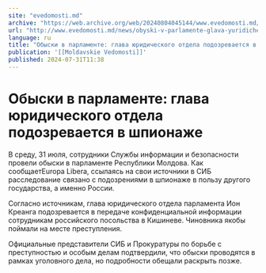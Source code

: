 ```yaml
---
site: "evedomosti.md"
archive: "https://web.archive.org/web/20240804045144/www.evedomosti.md/news/obyski-v-parlamente-glava-yuridicheskogo-otdela-podozrevaets"
url: "http://www.evedomosti.md/news/obyski-v-parlamente-glava-yuridicheskogo-otdela-podozrevaets"
language: ru
title: "Обыски в парламенте: глава юридического отдела подозревается в шпионаже"
publication: '[[Moldavskie Vedomosti]]'
published: 2024-07-31T11:38
---
```


# Обыски в парламенте: глава юридического отдела подозревается в шпионаже

В среду, 31 июля, сотрудники Службы информации и безопасности провели обыски в парламенте Республики Молдова. Как сообщаетEuropа Libera, ссылаясь на свои источники в СИБ расследование связано с подозрениями в шпионаже в пользу другого государства, а именно России.

Согласно источникам, глава юридического отдела парламента Ион Креанга подозревается в передаче конфиденциальной информации сотрудникам российского посольства в Кишиневе. Чиновника якобы поймали на месте преступления.

Официальные представители СИБ и Прокуратуры по борьбе с преступностью и особым делам подтвердили, что обыски проводятся в рамках уголовного дела, но подробности обещали раскрыть позже.